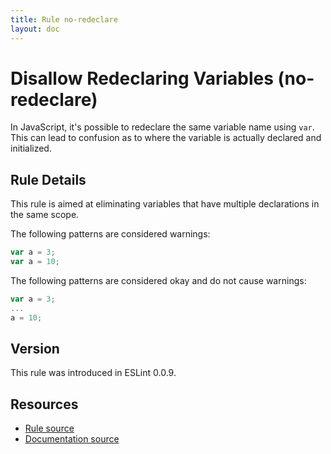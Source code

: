 ```yaml
---
title: Rule no-redeclare
layout: doc
---
```

<!-- Note: No pull requests accepted for this file. See README.md in the root directory for details. -->
# Disallow Redeclaring Variables (no-redeclare)

In JavaScript, it's possible to redeclare the same variable name using `var`. This can lead to confusion as to where the variable is actually declared and initialized.

## Rule Details

This rule is aimed at eliminating variables that have multiple declarations in the same scope.

The following patterns are considered warnings:

```js
var a = 3;
var a = 10;
```

The following patterns are considered okay and do not cause warnings:

```js
var a = 3;
...
a = 10;
```

## Version

This rule was introduced in ESLint 0.0.9.

## Resources

* [Rule source](https://github.com/eslint/eslint/tree/master/lib/rules/no-redeclare.js)
* [Documentation source](https://github.com/eslint/eslint/tree/master/docs/rules/no-redeclare.md)
